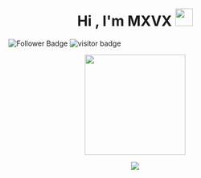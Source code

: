 <h1 align="center">Hi , I'm MXVX <img src="https://media.giphy.com/media/hvRJCLFzcasrR4ia7z/giphy.gif" width="35"></h1>

![Follower Badge](https://img.shields.io/github/followers/MXVXID)
![visitor badge](https://visitor-badge.glitch.me/badge?page_id=MXVXID.visitor-badge)
<p align="center">
  <img height="200" height="auto" src="https://user-images.githubusercontent.com/29645826/200187835-43af188c-9efc-4142-ba4d-9f6c83157f99.png">
<p align="center">
  <a href="https://github.com/DenverCoder1/readme-typing-svg"><img src="https://readme-typing-svg.herokuapp.com?font=Fira+Code&pause=1000&color=793771&width=435&lines=Welcome+To+Github+MXVX+Enjoy+visit+;Don't+forget+for+a+cofee"></a>
</p>
